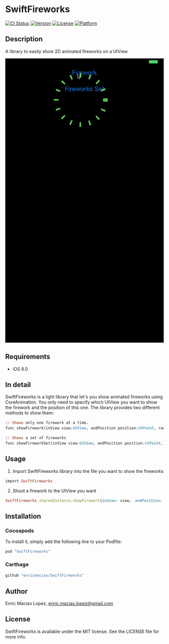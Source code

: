 # SwiftFireworks

[![CI Status](http://img.shields.io/travis/enric_maciaslopez/SwiftFireworks.svg?style=flat)](https://travis-ci.org/enricmacias/SwiftFireworks)
[![Version](https://img.shields.io/cocoapods/v/SwiftFireworks.svg?style=flat)](http://cocoapods.org/pods/SwiftFireworks)
[![License](https://img.shields.io/cocoapods/l/SwiftFireworks.svg?style=flat)](http://cocoapods.org/pods/SwiftFireworks)
[![Platform](https://img.shields.io/cocoapods/p/SwiftFireworks.svg?style=flat)](http://cocoapods.org/pods/SwiftFireworks)

## Description

A library to easily show 2D animated fireworks on a UIView

![alt tag](https://github.com/enricmacias/SwiftFireworks/blob/master/Preview/SwiftFireworks.gif)

## Requirements

- iOS 8.0

## In detail

SwiftFireworks is a light library that let's you show animated fireworks using CoreAnimation.
You only need to specify which UIView you want to show the firework and the position of this one.
The library provides two different methods to show them:

```ruby
// Shows only one firework at a time.
func showFirework(inView view:UIView, andPosition position:CGPoint, radius:CGFloat? = nil, sparkLength:CGFloat? = nil, sparkThickness:CGFloat? = nil, sparkSeparation:CGFloat? = nil, color:UIColor? = nil)
```

```ruby
// Shows a set of fireworks
func showFireworkSet(inView view:UIView, andPosition position:CGPoint, numberOfFireworks num:UInt? = nil) 
```

## Usage

1. Import SwiftFireworks library into the file you want to show the fireworks
```ruby
import SwiftFireworks
```

2. Shoot a firework to the UIView you want
```ruby
SwiftFireworks.sharedInstance.showFirework(inView: view,　andPosition: CGPoint(x: posX, y: posY))
```

## Installation

### Cocoapods

To install it, simply add the following line to your Podfile:

```ruby
pod "SwiftFireworks"
```

### Carthage

```ruby
github "enricmacias/SwiftFireworks"
```

## Author

Enric Macias Lopez, enric.macias.lopez@gmail.com

## License

SwiftFireworks is available under the MIT license. See the LICENSE file for more info.
